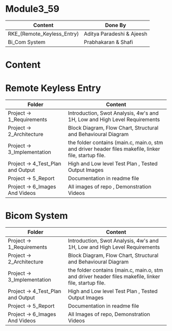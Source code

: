 # Module3_59

|Content	|Done By |
|---- |----|
|RKE_(Remote_Keyless_Entry) |Aditya Paradeshi & Ajeesh |
|Bi_Com System |Prabhakaran & Shafi |


# Content

# Remote Keyless Entry

|Folder	|Content |
|---- |----|
|Project -> 1_Requirements |Introduction, Swot Analysis, 4w's and 1H, Low and High Level Requirements |
|Project -> 2_Architecture |Block Diagram, Flow Chart, Structural and Behavioural Diagram |
|Project -> 3_Implementation |the folder contains (main.c, main.o, stm and driver header files makefile, linker file, startup file. |
|Project -> 4_Test_Plan and Output |High and Low level Test Plan , Tested Output Images |
|Project -> 5_Report |Documentation in readme file |
|Project -> 6_Images And Videos |All images of repo , Demonstration Videos |



# Bicom System


|Folder	|Content |
|---- |----|
|Project -> 1_Requirements |Introduction, Swot Analysis, 4w's and 1H, Low and High Level Requirements |
|Project -> 2_Architecture |Block Diagram, Flow Chart, Structural and Behavioural Diagram |
|Project -> 3_Implementation |the folder contains (main.c, main.o, stm and driver header files makefile, linker file, startup file. |
|Project -> 4_Test_Plan and Output |High and Low level Test Plan , Tested Output Images |
|Project -> 5_Report |Documentation in readme file |
|Project -> 6_Images And Videos |All Images of repo, Demonstration Videos |
